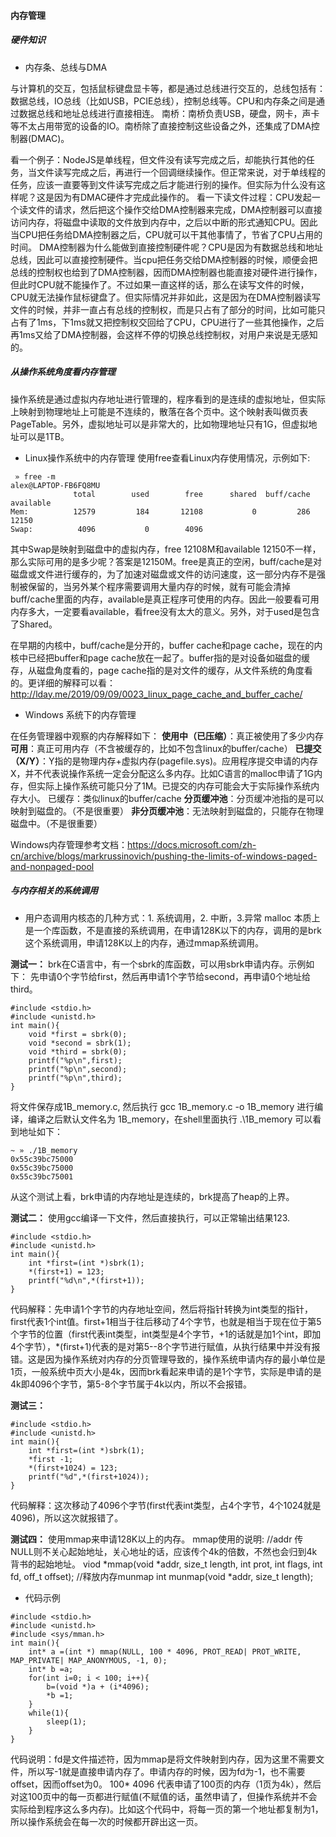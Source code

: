 #### 内存管理

##### 硬件知识

* 内存条、总线与DMA

与计算机的交互，包括鼠标键盘显卡等，都是通过总线进行交互的，总线包括有：数据总线，IO总线（比如USB，PCIE总线），控制总线等。CPU和内存条之间是通过数据总线和地址总线进行直接相连。
南桥：南桥负责USB，硬盘，网卡，声卡等不太占用带宽的设备的IO。南桥除了直接控制这些设备之外，还集成了DMA控制器(DMAC)。

看一个例子：NodeJS是单线程，但文件没有读写完成之后，却能执行其他的任务，当文件读写完成之后，再进行一个回调继续操作。但正常来说，对于单线程的任务，应该一直要等到文件读写完成之后才能进行别的操作。但实际为什么没有这样呢？这是因为有DMAC硬件才完成此操作的。
看一下读文件过程：CPU发起一个读文件的请求，然后把这个操作交给DMA控制器来完成，DMA控制器可以直接访问内存，将磁盘中读取的文件放到内存中，之后以中断的形式通知CPU。因此当CPU把任务给DMA控制器之后，CPU就可以干其他事情了，节省了CPU占用的时间。
DMA控制器为什么能做到直接控制硬件呢？CPU是因为有数据总线和地址总线，因此可以直接控制硬件。当cpu把任务交给DMA控制器的时候，顺便会把总线的控制权也给到了DMA控制器，因而DMA控制器也能直接对硬件进行操作，但此时CPU就不能操作了。不过如果一直这样的话，那么在读写文件的时候，CPU就无法操作鼠标键盘了。但实际情况并非如此，这是因为在DMA控制器读写文件的时候，并非一直占有总线的控制权，而是只占有了部分的时间，比如可能只占有了1ms，下1ms就又把控制权交回给了CPU，CPU进行了一些其他操作，之后再1ms又给了DMA控制器，会这样不停的切换总线控制权，对用户来说是无感知的。

##### 从操作系统角度看内存管理

操作系统是通过虚拟内存地址进行管理的，程序看到的是连续的虚拟地址，但实际上映射到物理地址上可能是不连续的，散落在各个页中。这个映射表叫做页表 PageTable。另外，虚拟地址可以是非常大的，比如物理地址只有1G，但虚拟地址可以是1TB。

* Linux操作系统中的内存管理
使用free查看Linux内存使用情况，示例如下:

```
 » free -m                                                                alex@LAPTOP-FB6FQ8MU
              total        used        free      shared  buff/cache   available
Mem:          12579         184       12108           0         286       12150
Swap:          4096           0        4096
```

其中Swap是映射到磁盘中的虚拟内存，free 12108M和available 12150不一样，那么实际可用的是多少呢？答案是12150M。free是真正的空闲，buff/cache是对磁盘或文件进行缓存的，为了加速对磁盘或文件的访问速度，这一部分内存不是强制被保留的，当另外某个程序需要调用大量内存的时候，就有可能会清掉buff/cache里面的内存，available是真正程序可使用的内存。因此一般要看可用内存多大，一定要看available，看free没有太大的意义。另外，对于used是包含了Shared。

在早期的内核中，buff/cache是分开的，buffer cache和page cache，现在的内核中已经把buffer和page cache放在一起了。buffer指的是对设备如磁盘的缓存，从磁盘角度看的，page cache指的是对文件的缓存，从文件系统的角度看的。更详细的解释可以看：http://lday.me/2019/09/09/0023_linux_page_cache_and_buffer_cache/

* Windows 系统下的内存管理

在任务管理器中观察的内存解释如下：
**使用中（已压缩）**：真正被使用了多少内存
**可用**：真正可用内存（不含被缓存的，比如不包含linux的buffer/cache）
**已提交（X/Y）**：Y指的是物理内存+虚拟内存(pagefile.sys)。应用程序提交申请的内存X，并不代表说操作系统一定会分配这么多内存。比如C语言的malloc申请了1G内存，但实际上操作系统可能只分了1M。已提交的内存可能会大于实际操作系统内存大小。
已缓存：类似linux的buffer/cache
**分页缓冲池**：分页缓冲池指的是可以映射到磁盘的。（不是很重要）
**非分页缓冲池**：无法映射到磁盘的，只能存在物理磁盘中。（不是很重要）

Windows内存管理参考文档：https://docs.microsoft.com/zh-cn/archive/blogs/markrussinovich/pushing-the-limits-of-windows-paged-and-nonpaged-pool


##### 与内存相关的系统调用

* 用户态调用内核态的几种方式：1. 系统调用，2. 中断，3.异常
malloc 本质上是一个库函数，不是直接的系统调用，在申请128K以下的内存，调用的是brk这个系统调用，申请128K以上的内存，通过mmap系统调用。

**测试一：**
brk在C语言中，有一个sbrk的库函数，可以用sbrk申请内存。示例如下：
先申请0个字节给first，然后再申请1个字节给second，再申请0个地址给third。
```
#include <stdio.h>
#include <unistd.h>
int main(){
    void *first = sbrk(0);
    void *second = sbrk(1);
    void *third = sbrk(0);
    printf("%p\n",first);
    printf("%p\n",second);
    printf("%p\n",third);
}
```
将文件保存成1B_memory.c, 然后执行  gcc 1B_memory.c -o 1B_memory 进行编译，编译之后默认文件名为 1B_memory，在shell里面执行 .\1B_memory 可以看到地址如下：
```
~ » ./1B_memory
0x55c39bc75000
0x55c39bc75000
0x55c39bc75001
```
从这个测试上看，brk申请的内存地址是连续的，brk提高了heap的上界。

**测试二：**
使用gcc编译一下文件，然后直接执行，可以正常输出结果123.
```
#include <stdio.h>
#include <unistd.h>
int main(){
    int *first=(int *)sbrk(1);
    *(first+1) = 123;
    printf("%d\n",*(first+1));
}
```
代码解释：先申请1个字节的内存地址空间，然后将指针转换为int类型的指针，first代表1个int值。first+1相当于往后移动了4个字节，也就是相当于现在位于第5个字节的位置（first代表int类型，int类型是4个字节，+1的话就是加1个int，即加4个字节），*(first+1)代表的是对第5--8个字节进行赋值，从执行结果中并没有报错。这是因为操作系统对内存的分页管理导致的，操作系统申请内存的最小单位是1页，一般系统中页大小是4k，因而brk看起来申请的是1个字节，实际是申请的是4k即4096个字节，第5-8个字节属于4k以内，所以不会报错。

**测试三：**
```
#include <stdio.h>
#include <unistd.h>
int main(){
    int *first=(int *)sbrk(1);
    *first -1;
    *(first+1024) = 123;
    printf("%d",*(first+1024));
}
```
代码解释：这次移动了4096个字节(first代表int类型，占4个字节，4个1024就是4096)，所以这次就报错了。

**测试四：**
使用mmap来申请128K以上的内存。
mmap使用的说明:
//addr 传NULL则不关心起始地址，关心地址的话，应该传个4k的倍数，不然也会归到4k背书的起始地址。
viod *mmap(void *addr, size_t length, int prot, int flags, int fd, off_t offset);
//释放内存munmap
int munmap(void *addr, size_t length);

* 代码示例
```
#include <stdio.h>
#include <unistd.h>
#include <sys/mman.h>
int main(){
    int* a =(int *) mmap(NULL, 100 * 4096, PROT_READ| PROT_WRITE, MAP_PRIVATE| MAP_ANONYMOUS, -1, 0);
    int* b =a;
    for(int i=0; i < 100; i++){
        b=(void *)a + (i*4096);
        *b =1;
    }
    while(1){
        sleep(1);
    }
}
```
代码说明：fd是文件描述符，因为mmap是将文件映射到内存，因为这里不需要文件，所以写-1就是直接申请内存了。申请内存的时候，因为fd为-1，也不需要offset，因而offset为0。 100* 4096 代表申请了100页的内存（1页为4k），然后对这100页中的每一页都进行赋值(不赋值的话，虽然申请了，但操作系统并不会实际给到程序这么多内存)。比如这个代码中，将每一页的第一个地址都复制为1，所以操作系统会在每一次的时候都开辟出这一页。
